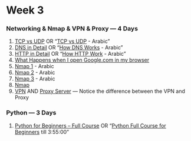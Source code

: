# Week 3

### Networking & Nmap & VPN & Proxy — 4 Days

1. [TCP vs UDP](https://www.youtube.com/watch?v=uwoD5YsGACg)  OR  “[TCP vs UDP](https://www.youtube.com/watch?v=fiFBpFjfYyo&list=PLv7cogHXoVhXvHPzIl1dWtBiYUAL8baHj&index=18&t=19s) - Arabic”
2. [DNS in Detail](https://tryhackme.com/room/dnsindetail)  OR  “[How DNS Works](https://www.youtube.com/watch?v=ynbtZbwcCjA&list=PLv7cogHXoVhXvHPzIl1dWtBiYUAL8baHj&index=19) - Arabic”
3. [HTTP in Detail](https://tryhackme.com/room/httpindetail)  OR  “[How HTTP Work](https://www.youtube.com/watch?v=Iws5GpUVnq4&list=PLv7cogHXoVhXvHPzIl1dWtBiYUAL8baHj&index=16) - Arabic”
4. [What Happens when I open Google.com in my browser](https://www.youtube.com/watch?v=8XKbJWnktc8&list=PLv7cogHXoVhXvHPzIl1dWtBiYUAL8baHj&index=17&t=285s)
5. [Nmap 1](https://www.youtube.com/watch?v=Ru4mFT0yANo&list=PLv7cogHXoVhXvHPzIl1dWtBiYUAL8baHj&index=22) - Arabic
6. [Nmap 2](https://www.youtube.com/watch?v=WpWlTOnOA94&list=PLv7cogHXoVhXvHPzIl1dWtBiYUAL8baHj&index=23) - Arabic
7. [Nmap 3](https://www.youtube.com/watch?v=uQcCa-xVnSM&list=PLv7cogHXoVhXvHPzIl1dWtBiYUAL8baHj&index=24) - Arabic
8. [Nmap](https://tryhackme.com/room/nmap01)
9. [VPN](https://www.youtube.com/watch?v=R-JUOpCgTZc) AND [Proxy Server](https://www.youtube.com/watch?v=5cPIukqXe5w)  — Notice the difference between the VPN and Proxy

### Python — 3 Days

1. [Python for Beginners – Full Course](https://www.youtube.com/watch?v=eWRfhZUzrAc)  OR  “[Python Full Course for Beginners](https://www.youtube.com/watch?v=_uQrJ0TkZlc) till 3:55:00”